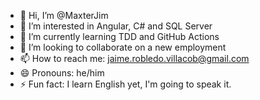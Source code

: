 - 👋 Hi, I’m @MaxterJim
- 👀 I’m interested in Angular, C# and SQL Server
- 🌱 I’m currently learning TDD and GitHub Actions
- 💞️ I’m looking to collaborate on a new employment
- 📫 How to reach me: jaime.robledo.villacob@gmail.com
- 😄 Pronouns: he/him
- ⚡ Fun fact: I learn English yet, I'm going to speak it.

<!---
MaxterJim/MaxterJim is a ✨ special ✨ repository because its `README.md` (this file) appears on your GitHub profile.
You can click the Preview link to take a look at your changes.
--->
